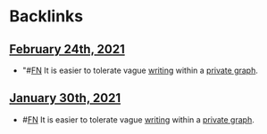 
# Backlinks
## [February 24th, 2021](<February 24th, 2021.md>)
- "#[FN](<FN.md>) It is easier to tolerate vague [writing](<writing.md>) within a [private graph](<private graph.md>).

## [January 30th, 2021](<January 30th, 2021.md>)
- #[FN](<FN.md>) It is easier to tolerate vague [writing](<writing.md>) within a [private graph](<private graph.md>).

